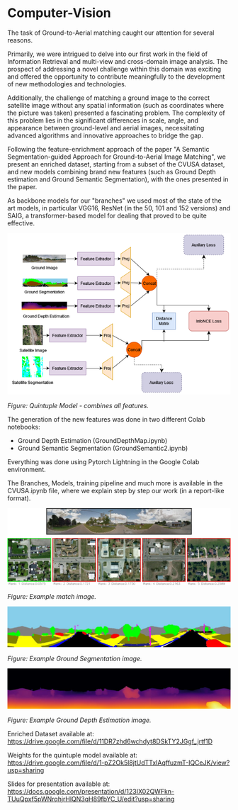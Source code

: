 # Computer-Vision

The task of Ground-to-Aerial matching caught our attention for several reasons.

Primarily, we were intrigued to delve into our first work in the field of Information Retrieval and multi-view and cross-domain image analysis. The prospect of addressing a novel challenge within this domain was exciting and offered the opportunity to contribute meaningfully to the development of new methodologies and technologies.

Additionally, the challenge of matching a ground image to the correct satellite image without any spatial information (such as coordinates where the picture was taken) presented a fascinating problem. The complexity of this problem lies in the significant differences in scale, angle, and appearance between ground-level and aerial images, necessitating advanced algorithms and innovative approaches to bridge the gap.

Following the feature-enrichment approach of the paper "A Semantic Segmentation-guided Approach for Ground-to-Aerial Image Matching", we present an enriched dataset, starting from a subset of the CVUSA dataset, and new models combining brand new features (such as Ground Depth estimation and Ground Semantic Segmentation), with the ones presented in the paper.

As backbone models for our "branches" we used most of the state of the art models, in particular VGG16, ResNet (in the 50, 101 and 152 versions) and SAIG, a transformer-based model for dealing that proved to be quite effective.

![Model](./imgs/QuintupleModel.png)

_Figure: Quintuple Model - combines all features._

The generation of the new features was done in two different Colab notebooks:

- Ground Depth Estimation (GroundDepthMap.ipynb)
- Ground Semantic Segmentation (GroundSemantic2.ipynb)

Everything was done using Pytorch Lightning in the Google Colab environment.

The Branches, Models, training pipeline and much more is available in the CVUSA.ipynb file, where we explain step by step our work (in a report-like format).

![Example Match](./imgs/NewExampleMatch.jpg)

_Figure: Example match image._

![Ground Segmentation](./imgs/GroundSegmentation.jpeg)

_Figure: Example Ground Segmentation image._

![Ground Depth Estimation](./imgs/GroundDepth.jpeg)

_Figure: Example Ground Depth Estimation image._

Enriched Dataset available at: https://drive.google.com/file/d/11DR7zhd6wchdyt8DSkTY2JGgf_jrtf1D

Weights for the quintuple model available at: https://drive.google.com/file/d/1-pZ2Ok5l8jtUdTTxIAqffuzmT-IQCeJK/view?usp=sharing

Slides for presentation available at: https://docs.google.com/presentation/d/123IX02QWFkn-TUuQpxf5pWNrqhjrHlQN3qH89fbYC_U/edit?usp=sharing
